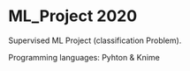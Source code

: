 # ML_Project 2020

 Supervised ML Project (classification Problem).
 
 Programming languages: Pyhton & Knime
